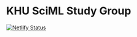 # KHU SciML Study Group

[![Netlify Status](https://api.netlify.com/api/v1/badges/d4c55ad4-ebc6-4532-bd6a-058487ffa8bc/deploy-status)](https://app.netlify.com/projects/khu-sciml/deploys)